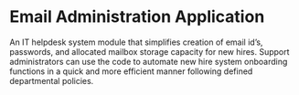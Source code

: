 # Email Administration Application

An IT helpdesk system module that simplifies creation of email id’s, passwords, and allocated mailbox storage capacity for new hires. Support administrators can use the code to automate new hire system onboarding functions in a quick and more efficient manner following defined departmental policies. 

